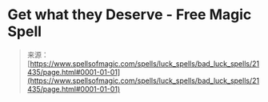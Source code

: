 <!--yml
category: 未分类
date: 2024-06-12 19:04:55
-->

# Get what they Deserve - Free Magic Spell

> 来源：[https://www.spellsofmagic.com/spells/luck_spells/bad_luck_spells/21435/page.html#0001-01-01](https://www.spellsofmagic.com/spells/luck_spells/bad_luck_spells/21435/page.html#0001-01-01)